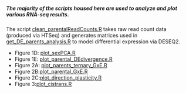 ##### The majority of the scripts housed here are used to analyze and plot various RNA-seq results.
The script [clean_parentalReadCounts.R](https://github.com/malballinger/BallingerMack_NYBZase_2022/blob/main/code/postprocess_RNAseq/clean_parentalReadCounts.R) takes raw read count data (produced via HTSeq) and generates matrices used in [get_DE_parents_analysis.R](https://github.com/malballinger/BallingerMack_NYBZase_2022/blob/main/code/postprocess_RNAseq/get_DE_parents_analysis.R) to model differential expression via DESEQ2.

- Figure 1D: [plot_sexPCA.R](https://github.com/malballinger/BallingerMack_NYBZase_2022/blob/main/code/postprocess_RNAseq/plot_sexPCA.R)
- Figure 1E: [plot_parental_DEdivergence.R](https://github.com/malballinger/BallingerMack_NYBZase_2022/blob/main/code/postprocess_RNAseq/plot_parental_DEdivergence.R)
- Figure 2A: [plot_parents_ternary_GxE.R](https://github.com/malballinger/BallingerMack_NYBZase_2022/blob/main/code/postprocess_RNAseq/plot_parents_ternary_GxE.R)
- Figure 2B:[plot_parental_GxE.R](https://github.com/malballinger/BallingerMack_NYBZase_2022/blob/main/code/postprocess_RNAseq/plot_parental_GxE.R)
- Figure 2C:[plot_direction_plasticity.R](https://github.com/malballinger/BallingerMack_NYBZase_2022/blob/main/code/postprocess_RNAseq/plot_direction_plasticity.R)
- Figure 3:[plot_cistrans.R](https://github.com/malballinger/BallingerMack_NYBZase_2022/blob/main/code/postprocess_RNAseq/plot_cistrans.R)